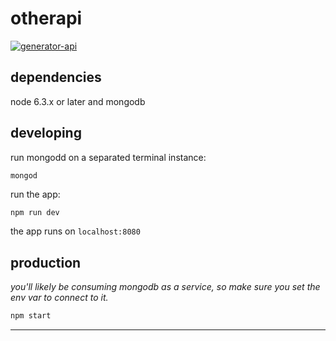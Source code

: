 # otherapi

[![generator-api](https://img.shields.io/badge/built%20with-generator--api-green.svg)](https://github.com/ndelvalle/generator-api)





## dependencies

node 6.3.x or later and mongodb

## developing

run mongodd on a separated terminal instance:

```
mongod
```

run the app:

```bash
npm run dev
```

the app runs on `localhost:8080`

## production

_you'll likely be consuming mongodb as a service, so make sure you set the env var to connect to it._

```bash
npm start
```





--------------------------------------------------------------------------------
